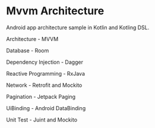 # Mvvm Architecture
Android app architecture sample in Kotlin and Kotling DSL.

Architecture - MVVM

Database - Room

Dependency Injection - Dagger

Reactive Programming - RxJava

Network - Retrofit and Mockito

Pagination - Jetpack Paging

UiBinding - Android DataBinding

Unit Test - Juint and Mockito
